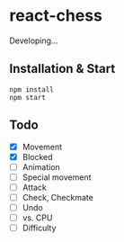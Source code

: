 # react-chess

Developing...

## Installation & Start

```
npm install
npm start
```

## Todo

- [x] Movement
- [x] Blocked
- [ ] Animation
- [ ] Special movement
- [ ] Attack
- [ ] Check, Checkmate
- [ ] Undo
- [ ] vs. CPU
- [ ] Difficulty
